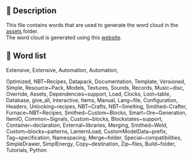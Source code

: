 
## 📜 Description 
This file contains words that are used to generate the word cloud in the [assets](assets/word_cloud.png) folder.<br>
The word cloud is generated using this [website](https://www.wordclouds.com/).<br>

## 🌟 Word list
Extensive, Extensive, Automation, Automation,

Optimized, NBT~Recipes, Datapack, Documentation, Template, Versioned, Simple, Resource~Pack, Models, Textures, Sounds, Records, Music~disc, Override, Assets, Dependencies~support, Load, Clocks, Loot~table, Database, give_all, Interactive, Items, Manual, Lang~file, Configuration, Headers, Unlocking~recipes, NBT~Crafts, NBT~Smelting, Smithed~Crafter, Furnace~NBT~Recipes, Smithed~Custom~Blocks, Smart~Ore~Generation, ItemIO, Common~Signals, Custom~blocks, Blockstates~support, Container~declaration, External~libraries, Merging, Smithed~Weld, Custom~blocks~patterns, LanternLoad, CustomModelData~prefix, Tag~specification, Namespacing, Merge~folder, Special~compatibilities, SimpleDrawer, SimplEnergy, Copy~destination, Zip~files, Build~folder, Tutorials, Python

